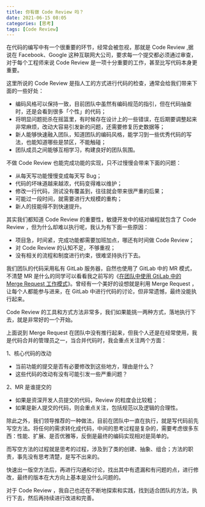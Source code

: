 ```yaml
---
title: 你有做 Code Review 吗？
date: 2021-06-15 08:05
categories: [思考]
tags: [Code Review]
---
```


在代码的编写中有一个很重要的环节，经常会被忽视，那就是 Code Review ,据说在 Facebook、Google 这种互联网大公司，要求每一个提交都必须通过审查，对于每个工程师来说 Code Review 是一项十分重要的工作，甚至比写代码本身更重要。

<!--more-->

这里所说的 Code Review 是指人工的方式进行代码的检查，通常会给我们带来下面的一些好处：

- 编码风格可以保持一致，目前团队中虽然有编码规范的指引，但在代码抽查时，还是会看到很多「个性」的代码；
- 将明显问题扼杀在摇篮里，有时候存在设计上的一些错误，在后期要调整起来非常麻烦，改动大容易引发新的问题，还需要修复历史数据等；
- 新人能够快速融入团队，知道团队的编码风格，能学习到一些优秀代码的写法，也能知道哪些是禁区，不能触碰；
- 团队成员之间能够互相学习，构建良好的团队氛围。

不做 Code Review 也能完成功能的实现，只不过慢慢会带来下面的问题：

- 从每天写功能慢慢变成每天写 Bug；
- 代码的坏味道越来越浓，代码变得难以维护；
- 修改一行代码，测试没有覆盖到，往往就会带来很严重的后果；
- 可能过一段时间，就需要进行大规模的重构；
- 新人的技能得不到快速提升。

其实我们都知道 Code Review 的重要性，敏捷开发中的结对编程就包含了 Code Review ，但为什么却难以执行呢，我认为有下面一些原因：

- 项目急，时间紧，完成功能都需要加班加点，哪还有时间做 Code Review；
- 对 Code Review 的认知不足，不够重视；
- 没有相关的流程和制度进行约束，很难坚持执行下去。

我们团队的代码采用私有 GitLab 服务器，自然也使用了 GitLab 中的 MR 模式，不清楚 MR 是什么的同学可以看看我之前写的《[在团队中使用 GtiLab 中的 Merge Request 工作模式](http://mp.weixin.qq.com/s?__biz=MzU0NjgzNzQyMw==&mid=2247483697&idx=1&sn=5bb54ebc35bac60b141c8c982159cfdb&chksm=fb56c7f1cc214ee7c671f5a8ddfe50887803dd4a3c62f50f011fa009931622a9fe20ff69cd1b&scene=21#wechat_redirect)》。曾经有一个美好的设想就是利用 Merge Request ，让每个人都能参与进来，在 GitLab 中进行代码的讨论，但非常遗憾，最终没能执行起来。

Code Review 的工具和方式方法非常多，我们如果能挑一两种方式，落地执行下去，就是非常好的一个开始。

上面说到 Merge Request  在团队中没有推行起来，但我个人还是在经常使用，我是代码合并的管理员之一，当合并代码时，我会重点关注两个方面：

1、核心代码的改动

- 当前功能的提交是否有必要修改到这些地方，理由是什么？
- 这些代码的改动有没有可能引发一些严重问题？

2、MR 是谁提交的

- 如果是资深开发人员提交的代码，Review 的粒度会比较粗；
- 如果是新人提交的代码，则会重点关注，包括规范以及逻辑的合理性。

除此之外，我们领导推荐的一种做法，目前在团队中一直在执行，就是写代码前先写空方法。将任何的需求转化成代码，中间的思考过程是复杂的，需要考虑很多东西：性能、扩展、是否优雅等，反倒是最终的编码实现相对是简单的。

而写空方法的过程就是思考的过程，涉及到了类的创建、抽象、组合；方法的职责，事先没有思考清楚，是写不出来的。

快速出一版空方法后，再进行沟通和讨论，找出其中有遗漏和有问题的点，进行修改，最终的版本在大方向上基本是没什么问题的。

对于 Code Review ，我自己也还在不断地探索和实践，找到适合团队的方法，执行下去，然后再持续进行改进和完善。
